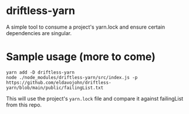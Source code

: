 # driftless-yarn
A simple tool to consume a project's yarn.lock and ensure certain dependencies are singular.

# Sample usage (more to come)
```console
yarn add -D driftless-yarn
node ./node_modules/driftless-yarn/src/index.js -p https://github.com/eldavojohn/driftless-yarn/blob/main/public/failingList.txt
```

This will use the project's `yarn.lock` file and compare it against failingList from this repo.  